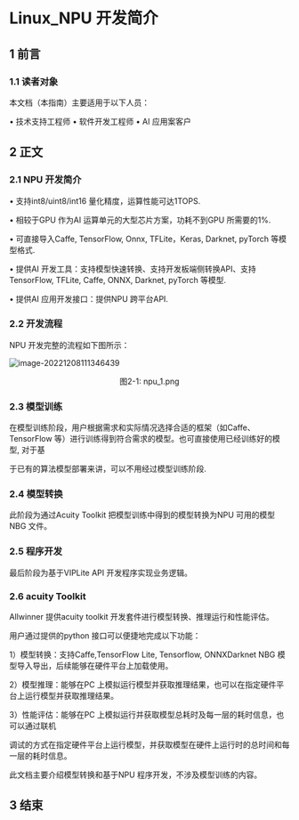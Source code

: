 # Linux_NPU 开发简介

## 1 前言

### 1.1 读者对象

本文档（本指南）主要适用于以下人员：

• 技术支持工程师
• 软件开发工程师
• AI 应用案客户



## 2 正文

### 2.1 NPU 开发简介

• 支持int8/uint8/int16 量化精度，运算性能可达1TOPS.

• 相较于GPU 作为AI 运算单元的大型芯片方案，功耗不到GPU 所需要的1%.

• 可直接导入Caffe, TensorFlow, Onnx, TFLite，Keras, Darknet, pyTorch 等模型格式.

• 提供AI 开发工具：支持模型快速转换、支持开发板端侧转换API、支持TensorFlow, TFLite, Caffe, ONNX, Darknet, pyTorch 等模型.

• 提供AI 应用开发接口：提供NPU 跨平台API.

### 2.2 开发流程

NPU 开发完整的流程如下图所示：

![image-20221208111346439](${media}/image-20221208111346439.png)

<center>图2-1: npu_1.png</center>

### 2.3 模型训练

在模型训练阶段，用户根据需求和实际情况选择合适的框架（如Caffe、TensorFlow 等）进行训练得到符合需求的模型。也可直接使用已经训练好的模型, 对于基

于已有的算法模型部署来讲，可以不用经过模型训练阶段.

### 2.4 模型转换

此阶段为通过Acuity Toolkit 把模型训练中得到的模型转换为NPU 可用的模型NBG 文件。

### 2.5 程序开发

最后阶段为基于VIPLite API 开发程序实现业务逻辑。

### 2.6 acuity Toolkit

Allwinner 提供acuity toolkit 开发套件进行模型转换、推理运行和性能评估。

用户通过提供的python 接口可以便捷地完成以下功能：

1）模型转换：支持Caffe,TensorFlow Lite, Tensorflow, ONNXDarknet NBG 模型导入导出，后续能够在硬件平台上加载使用。

2）模型推理：能够在PC 上模拟运行模型并获取推理结果，也可以在指定硬件平台上运行模型并获取推理结果。

3）性能评估：能够在PC 上模拟运行并获取模型总耗时及每一层的耗时信息，也可以通过联机

调试的方式在指定硬件平台上运行模型，并获取模型在硬件上运行时的总时间和每一层的耗时信息。

此文档主要介绍模型转换和基于NPU 程序开发，不涉及模型训练的内容。

## 3 结束